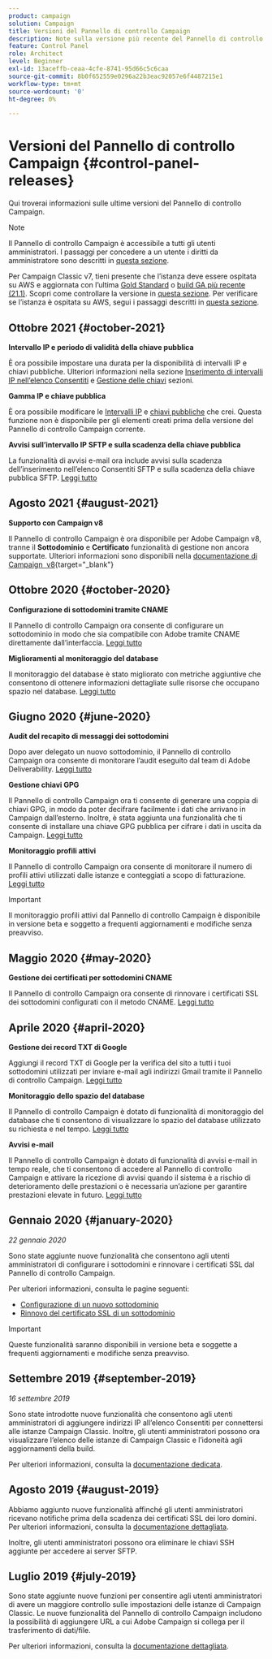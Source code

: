 ```yaml
---
product: campaign
solution: Campaign
title: Versioni del Pannello di controllo Campaign
description: Note sulla versione più recente del Pannello di controllo Campaign.
feature: Control Panel
role: Architect
level: Beginner
exl-id: 13aceffb-ceaa-4cfe-8741-95d66c5c6caa
source-git-commit: 8b0f652559e0296a22b3eac92057e6f4487215e1
workflow-type: tm+mt
source-wordcount: '0'
ht-degree: 0%

---
```


# Versioni del Pannello di controllo Campaign {#control-panel-releases}

Qui troverai informazioni sulle ultime versioni del Pannello di controllo Campaign.

>[!NOTE]
>
>Il Pannello di controllo Campaign è accessibile a tutti gli utenti amministratori. I passaggi per concedere a un utente i diritti da amministratore sono descritti in [questa sezione](https://experienceleague.adobe.com/docs/control-panel/using/discover-control-panel/managing-permissions.html#discover-control-panel).
>
>Per Campaign Classic v7, tieni presente che l’istanza deve essere ospitata su AWS e aggiornata con l’ultima [Gold Standard](https://experienceleague.adobe.com/docs/campaign-classic/using/release-notes/gs-release/gs-overview.html?lang=it) o [build GA più recente (21.1)](https://experienceleague.adobe.com/docs/campaign-classic/using/release-notes/latest-release.html?lang=it#release-notes). Scopri come controllare la versione in [questa sezione](https://experienceleague.adobe.com/docs/campaign-classic/using/getting-started/starting-with-adobe-campaign/launching-adobe-campaign.html?lang=it#getting-your-campaign-version). Per verificare se l’istanza è ospitata su AWS, segui i passaggi descritti in [questa sezione](faq.md).

## Ottobre 2021 {#october-2021}

**Intervallo IP e periodo di validità della chiave pubblica**

È ora possibile impostare una durata per la disponibilità di intervalli IP e chiavi pubbliche. Ulteriori informazioni nella sezione [Inserimento di intervalli IP nell’elenco Consentiti](sftp/using/ip-range-allow-listing.md#adding-ip-addresses-allow-list) e [Gestione delle chiavi](sftp/using/key-management.md#installing-ssh-key) sezioni.

**Gamma IP e chiave pubblica**

È ora possibile modificare le [Intervalli IP](sftp/using/ip-range-allow-listing.md#editing-ip-ranges) e [chiavi pubbliche](sftp/using/key-management.md#editing-public-keys) che crei. Questa funzione non è disponibile per gli elementi creati prima della versione del Pannello di controllo Campaign corrente.

**Avvisi sull’intervallo IP SFTP e sulla scadenza della chiave pubblica**

La funzionalità di avvisi e-mail ora include avvisi sulla scadenza dell’inserimento nell’elenco Consentiti SFTP e sulla scadenza della chiave pubblica SFTP. [Leggi tutto](performance-monitoring/using/email-alerting.md)

<!--**Full support with Campaign v8**

The **Subdomain** and **Certificate** management capabilities are now supported by Control Panel on Adobe Campaign v8.-->

## Agosto 2021 {#august-2021}

**Supporto con Campaign v8**

Il Pannello di controllo Campaign è ora disponibile per Adobe Campaign v8, tranne il **Sottodominio** e **Certificato** funzionalità di gestione non ancora supportate. Ulteriori informazioni sono disponibili nella [documentazione di Campaign  v8](https://experienceleague.adobe.com/docs/campaign/campaign-v8/deploy/self-service.html){target=&quot;_blank&quot;}

## Ottobre 2020 {#october-2020}

**Configurazione di sottodomini tramite CNAME**

Il Pannello di controllo Campaign ora consente di configurare un sottodominio in modo che sia compatibile con Adobe tramite CNAME direttamente dall’interfaccia. [Leggi tutto](subdomains-certificates/using/setting-up-new-subdomain.md)

**Miglioramenti al monitoraggio del database**

Il monitoraggio del database è stato migliorato con metriche aggiuntive che consentono di ottenere informazioni dettagliate sulle risorse che occupano spazio nel database. [Leggi tutto](performance-monitoring/using/database-monitoring.md)

## Giugno 2020 {#june-2020}

**Audit del recapito di messaggi dei sottodomini**

Dopo aver delegato un nuovo sottodominio, il Pannello di controllo Campaign ora consente di monitorare l’audit eseguito dal team di Adobe Deliverability. [Leggi tutto](subdomains-certificates/using/setting-up-new-subdomain.md)

**Gestione chiavi GPG**

Il Pannello di controllo Campaign ora ti consente di generare una coppia di chiavi GPG, in modo da poter decifrare facilmente i dati che arrivano in Campaign dall’esterno. Inoltre, è stata aggiunta una funzionalità che ti consente di installare una chiave GPG pubblica per cifrare i dati in uscita da Campaign. [Leggi tutto](instances-settings/using/gpg-keys-management.md)

**Monitoraggio profili attivi**

Il Pannello di controllo Campaign ora consente di monitorare il numero di profili attivi utilizzati dalle istanze e conteggiati a scopo di fatturazione. [Leggi tutto](performance-monitoring/using/active-profiles-monitoring.md)

>[!IMPORTANT]
>
>Il monitoraggio profili attivi dal Pannello di controllo Campaign è disponibile in versione beta e soggetto a frequenti aggiornamenti e modifiche senza preavviso.

## Maggio 2020 {#may-2020}

**Gestione dei certificati per sottodomini CNAME**

Il Pannello di controllo Campaign ora consente di rinnovare i certificati SSL dei sottodomini configurati con il metodo CNAME. [Leggi tutto](subdomains-certificates/using/renewing-subdomain-certificate.md)

## Aprile 2020 {#april-2020}

**Gestione dei record TXT di Google**

Aggiungi il record TXT di Google per la verifica del sito a tutti i tuoi sottodomini utilizzati per inviare e-mail agli indirizzi Gmail tramite il Pannello di controllo Campaign. [Leggi tutto](subdomains-certificates/using/managing-txt-records.md)

**Monitoraggio dello spazio del database**

Il Pannello di controllo Campaign è dotato di funzionalità di monitoraggio del database che ti consentono di visualizzare lo spazio del database utilizzato su richiesta e nel tempo. [Leggi tutto](performance-monitoring/using/database-monitoring.md)

**Avvisi e-mail**

Il Pannello di controllo Campaign è dotato di funzionalità di avvisi e-mail in tempo reale, che ti consentono di accedere al Pannello di controllo Campaign e attivare la ricezione di avvisi quando il sistema è a rischio di deterioramento delle prestazioni o è necessaria un’azione per garantire prestazioni elevate in futuro. [Leggi tutto](performance-monitoring/using/email-alerting.md)

## Gennaio 2020 {#january-2020}

*22 gennaio 2020*

Sono state aggiunte nuove funzionalità che consentono agli utenti amministratori di configurare i sottodomini e rinnovare i certificati SSL dal Pannello di controllo Campaign.

Per ulteriori informazioni, consulta le pagine seguenti:
* [Configurazione di un nuovo sottodominio](subdomains-certificates/using/setting-up-new-subdomain.md)
* [Rinnovo del certificato SSL di un sottodominio](subdomains-certificates/using/renewing-subdomain-certificate.md)

>[!IMPORTANT]
>
>Queste funzionalità saranno disponibili in versione beta e soggette a frequenti aggiornamenti e modifiche senza preavviso.

## Settembre 2019 {#september-2019}

*16 settembre 2019*

Sono state introdotte nuove funzionalità che consentono agli utenti amministratori di aggiungere indirizzi IP all’elenco Consentiti per connettersi alle istanze Campaign Classic.
Inoltre, gli utenti amministratori possono ora visualizzare l’elenco delle istanze di Campaign Classic e l’idoneità agli aggiornamenti della build.

Per ulteriori informazioni, consulta la [documentazione dedicata](instances-settings/using/ip-allow-listing-instance-access.md).

## Agosto 2019 {#august-2019}

Abbiamo aggiunto nuove funzionalità affinché gli utenti amministratori ricevano notifiche prima della scadenza dei certificati SSL dei loro domini. Per ulteriori informazioni, consulta la [documentazione dettagliata](subdomains-certificates/using/monitoring-ssl-certificates.md).

Inoltre, gli utenti amministratori possono ora eliminare le chiavi SSH aggiunte per accedere ai server SFTP.

## Luglio 2019 {#july-2019}

Sono state aggiunte nuove funzioni per consentire agli utenti amministratori di avere un maggiore controllo sulle impostazioni delle istanze di Campaign Classic. Le nuove funzionalità del Pannello di controllo Campaign includono la possibilità di aggiungere URL a cui Adobe Campaign si collega per il trasferimento di dati/file.

Per ulteriori informazioni, consulta la [documentazione dettagliata](instances-settings/using/url-permissions.md).
